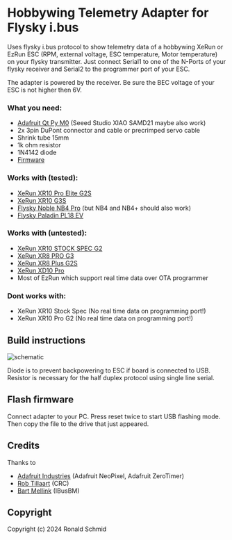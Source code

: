 # Hobbywing Telemetry Adapter for Flysky i.bus

Uses flysky i.bus protocol to show telemetry data of a hobbywing XeRun or EzRun ESC (RPM, external voltage, ESC temperature, Motor temperature) on your flysky transmitter. Just connect Serial1 to one of the N-Ports of your flysky receiver and Serial2 to the programmer port of your ESC.

The adapter is powered by the receiver. Be sure the BEC voltage of your ESC is not higher then 6V.

 
### What you need:

* [Adafruit Qt Py M0](https://www.adafruit.com/product/4600) (Seeed Studio XIAO SAMD21 maybe also work)
* 2x 3pin DuPont connector and cable or precrimped servo cable
* Shrink tube 15mm
* 1k ohm resistor
* 1N4142 diode
* [Firmware](https://github.com/PotatoNukeMk1/IBUSTelemetryAdapter/releases)


### Works with (tested):

* [XeRun XR10 Pro Elite G2S](https://www.hobbywing.com/en/products/xerun-xr10-pro-g2s39.html)
* [XeRun XR10 G3S](https://www.hobbywing.com/en/products/xerunxr1-justockg3s.html)
* [Flysky Noble NB4 Pro](https://www.flysky-cn.com/noble-pro-description-2) (but NB4 and NB4+ should also work)
* [Flysky Paladin PL18 EV](https://www.flysky-cn.com/paladin-evdescription)


### Works with (untested):

* [XeRun XR10 STOCK SPEC G2](https://www.hobbywing.com/en/products/xerunxr10stockspecg2.html)
* [XeRun XR8 PRO G3](https://www.hobbywing.com/en/products/xerun-xr8-pro-g3282.html)
* [XeRun XR8 Plus G2S](https://www.hobbywing.com/en/products/xerun-xr8-plus-g2s40.html)
* [XeRun XD10 Pro](https://www.hobbywing.com/en/products/xerun-xd10-pro41.html)
* Most of EzRun which support real time data over OTA programmer


### Dont works with:

* XeRun XR10 Stock Spec (No real time data on programming port!)
* XeRun XR10 Pro G2 (No real time data on programming port!)


## Build instructions

![schematic](https://github.com/user-attachments/assets/3263b8b1-3788-4ecf-833a-0b9eef1b962b)

Diode is to prevent backpowering to ESC if board is connected to USB.
Resistor is necessary for the half duplex protocol using single line serial.


## Flash firmware

Connect adapter to your PC. Press reset twice to start USB flashing mode. Then copy the file to the drive that just appeared.


## Credits

Thanks to
* [Adafruit Industries](https://github.com/adafruit/) (Adafruit NeoPixel, Adafruit ZeroTimer)
* [Rob Tillaart](https://github.com/robtillaart/) (CRC)
* [Bart Mellink](https://github.com/bmellink/) (IBusBM)


## Copyright

Copyright (c) 2024 Ronald Schmid
